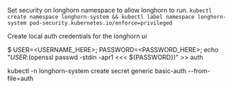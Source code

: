 Set security on longhorn namespace to allow longhorn to run. 
`kubectl create namespace longhorn-system && kubectl label namespace longhorn-system pod-security.kubernetes.io/enforce=privileged`

Create local auth credentials for the longhorn ui

$ USER=<USERNAME_HERE>; PASSWORD=<PASSWORD_HERE>; echo "${USER}:$(openssl passwd -stdin -apr1 <<< ${PASSWORD})" >> auth

kubectl -n longhorn-system create secret generic basic-auth --from-file=auth


